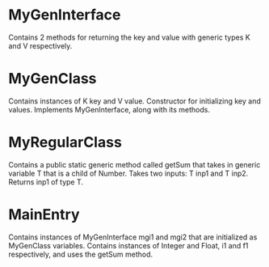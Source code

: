 # MyGenInterface
Contains 2 methods for returning the key and value with generic types K and V respectively.

# MyGenClass
Contains instances of K key and V value.
Constructor for initializing key and values.
Implements MyGenInterface, along with its methods.

# MyRegularClass
Contains a public static generic method called getSum that takes in generic variable T that is a child of Number.
Takes two inputs: T inp1 and T inp2.
Returns inp1 of type T.

# MainEntry
Contains instances of MyGenInterface mgi1 and mgi2 that are initialized as MyGenClass variables.
Contains instances of Integer and Float, i1 and f1 respectively, and uses the getSum method.